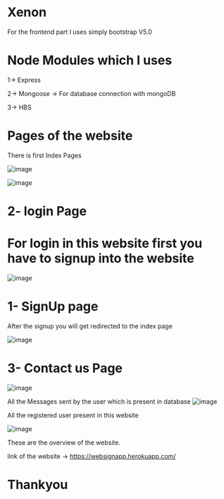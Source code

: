 # Xenon
For the frontend part I uses simply  bootstrap V5.0

# Node Modules which I uses
1-> Express

2-> Mongoose ->
For database connection with mongoDB


3->  HBS

# Pages of the website 
There is first Index Pages

![image](https://user-images.githubusercontent.com/96713971/196822303-b8e582b8-d169-47a1-a860-40a90d992fe7.png)

![image](https://user-images.githubusercontent.com/96713971/196822367-4f354a58-5cca-4c57-9b75-128de6a80ee0.png)


# 2- login Page
 # For login in this website first you have to signup into the website

![image](https://user-images.githubusercontent.com/96713971/196822503-955a3e46-859f-49ca-a8c0-f7437083b7f0.png)

# 1- SignUp page
After the signup you will get redirected to the index page

![image](https://user-images.githubusercontent.com/96713971/196822560-01ad3e0d-b8ac-405c-821d-18523f6f823e.png)

# 3- Contact us Page


![image](https://user-images.githubusercontent.com/96713971/196822605-a8c4092b-3d5c-4b25-8bea-e5734821af90.png)


All the Messages sent by the user which is present in database
![image](https://user-images.githubusercontent.com/96713971/196823045-4299d8cf-9db5-475f-ac67-49ea451e2e64.png)

All the registered user present in this website

![image](https://user-images.githubusercontent.com/96713971/196823189-791461c1-2bff-479a-bc7a-1552b9d14ba1.png)

These are the overview of the website.

link of the website ->  https://websignapp.herokuapp.com/

# Thankyou




